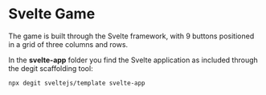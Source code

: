 # Svelte Game

The game is built through the Svelte framework, with 9 buttons positioned in a grid of three columns and rows.

In the **svelte-app** folder you find the Svelte application as included through the degit scaffolding tool:

```
npx degit sveltejs/template svelte-app
```